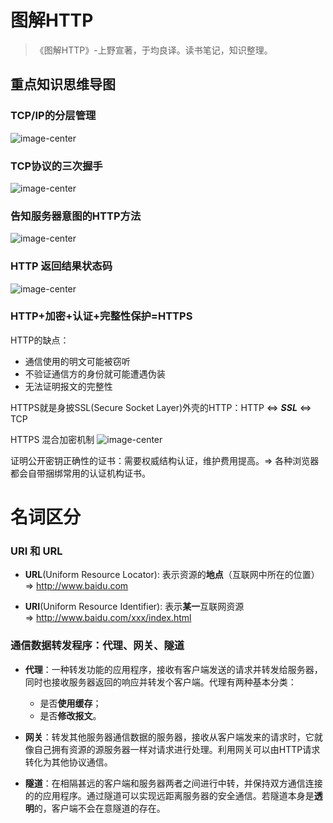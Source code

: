 # 图解HTTP

> 《图解HTTP》-上野宣著，于均良译。读书笔记，知识整理。
<!--more-->

## 重点知识思维导图
### TCP/IP的分层管理
![image-center](imgs/TCP_IP-level.png)

### TCP协议的三次握手
![image-center](imgs/TCP_three-way_handshaking.png)

### 告知服务器意图的HTTP方法
![image-center](imgs/HTTP_method.png)

### HTTP 返回结果状态码
![image-center](imgs/HTTP_sate_code.png)

### HTTP+加密+认证+完整性保护=HTTPS
HTTP的缺点：
- 通信使用的明文可能被窃听
- 不验证通信方的身份就可能遭遇伪装
- 无法证明报文的完整性

HTTPS就是身披SSL(Secure Socket Layer)外壳的HTTP：HTTP <=> ***SSL*** <=> TCP

HTTPS 混合加密机制
![image-center](imgs/HTTPS_crypto.png)

证明公开密钥正确性的证书：需要权威结构认证，维护费用提高。=> 各种浏览器都会自带捆绑常用的认证机构证书。

# 名词区分
### URI 和 URL
- **URL**(Uniform Resource Locator): 表示资源的**地点**（互联网中所在的位置）<br>   => http://www.baidu.com

- **URI**(Uniform Resource Identifier): 表示**某一**互联网资源 <br>   => http://www.baidu.com/xxx/index.html

### 通信数据转发程序：代理、网关、隧道
- **代理**：一种转发功能的应用程序，接收有客户端发送的请求并转发给服务器，同时也接收服务器返回的响应并转发个客户端。代理有两种基本分类： 
  - 是否**使用缓存**；
  - 是否**修改报文**。

- **网关**：转发其他服务器通信数据的服务器，接收从客户端发来的请求时，它就像自己拥有资源的源服务器一样对请求进行处理。利用网关可以由HTTP请求转化为其他协议通信。

- **隧道**：在相隔甚远的客户端和服务器两者之间进行中转，并保持双方通信连接的的应用程序。通过隧道可以实现远距离服务器的安全通信。若隧道本身是**透明**的，客户端不会在意隧道的存在。
